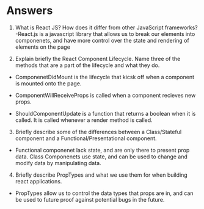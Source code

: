 # Answers

1. What is React JS? How does it differ from other JavaScript frameworks?
-React.js is a javascript library that allows us to break our elements into componenets, and have more control over the state and rendering of elements on the page


2. Explain briefly the React Component Lifecycle. Name three of the methods that are a part of the lifecycle and what they do.
- ComponenetDidMount is the lifecycle that kicsk off when a component is mounted onto the page.

- ComponentWillReceiveProps is called when a component recieves new props.

- ShouldComponentUpdate is a function that returns a boolean when it is called. It is called whenever a render method is called.


3. Briefly describe some of the differences between a Class/Stateful component and a Functional/Presentational component.

- Functional componenet lack state, and are only there to present prop data. Class Componenets use state, and can be used to change and modify data by manipulating data.

4. Briefly describe PropTypes and what we use them for when building react applications.
 
 - PropTypes allow us to control the data types that props are in, and can be used to future proof against potential bugs in the future.